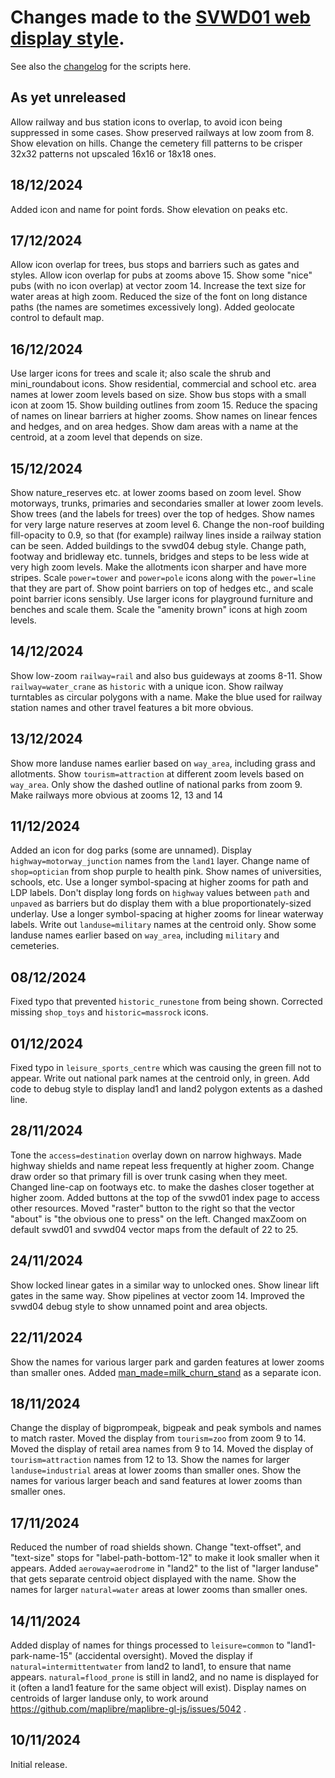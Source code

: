# Changes made to the [SVWD01 web display style](https://github.com/SomeoneElseOSM/SomeoneElse-vector-web-display/blob/main/resources/README_svwd01.md).  
See also the [changelog](https://github.com/SomeoneElseOSM/SomeoneElse-vector-web-display/blob/main/changelog.md) for the scripts here.

## As yet unreleased
Allow railway and bus station icons to overlap, to avoid icon being suppressed in some cases.
Show preserved railways at low zoom from 8.
Show elevation on hills.
Change the cemetery fill patterns to be crisper 32x32 patterns not upscaled 16x16 or 18x18 ones.

## 18/12/2024
Added icon and name for point fords.
Show elevation on peaks etc.

## 17/12/2024
Allow icon overlap for trees, bus stops and barriers such as gates and styles.
Allow icon overlap for pubs at zooms above 15.
Show some "nice" pubs (with no icon overlap) at vector zoom 14.
Increase the text size for water areas at high zoom.
Reduced the size of the font on long distance paths (the names are sometimes excessively long).
Added geolocate control to default map.

## 16/12/2024
Use larger icons for trees and scale it; also scale the shrub and mini_roundabout icons.
Show residential, commercial and school etc. area names at lower zoom levels based on size.
Show bus stops with a small icon at zoom 15.
Show building outlines from zoom 15.
Reduce the spacing of names on linear barriers at higher zooms.
Show names on linear fences and hedges, and on area hedges.
Show dam areas with a name at the centroid, at a zoom level that depends on size.

## 15/12/2024
Show nature_reserves etc. at lower zooms based on zoom level.
Show motorways, trunks, primaries and secondaries smaller at lower zoom levels.
Show trees (and the labels for trees) over the top of hedges.
Show names for very large nature reserves at zoom level 6.
Change the non-roof building fill-opacity to 0.9, so that (for example) railway lines inside a railway station can be seen.
Added buildings to the svwd04 debug style.
Change path, footway and bridleway etc. tunnels, bridges and steps to be less wide at very high zoom levels.
Make the allotments icon sharper and have more stripes.
Scale `power=tower` and `power=pole` icons along with the `power=line` that they are part of.
Show point barriers on top of hedges etc., and scale point barrier icons sensibly.
Use larger icons for playground furniture and benches and scale them.
Scale the "amenity brown" icons at high zoom levels.

## 14/12/2024
Show low-zoom `railway=rail` and also bus guideways at zooms 8-11.
Show `railway=water_crane` as `historic` with a unique icon.
Show railway turntables as circular polygons  with a name.
Make the blue used for railway station names and other travel features a bit more obvious.

## 13/12/2024
Show more landuse names earlier based on `way_area`, including grass and allotments.
Show `tourism=attraction` at different zoom levels based on `way_area`.
Only show the dashed outline of national parks from zoom 9.
Make railways more obvious at zooms 12, 13 and 14

## 11/12/2024
Added an icon for dog parks (some are unnamed).
Display `highway=motorway_junction` names from the `land1` layer.
Change name of `shop=optician` from shop purple to health pink.
Show names of universities, schools, etc.
Use a longer symbol-spacing at higher zooms for path and LDP labels.
Don't display long fords on `highway` values between `path` and `unpaved` as barriers but do display them with a blue proportionately-sized underlay.
Use a longer symbol-spacing at higher zooms for linear waterway labels.
Write out `landuse=military` names at the centroid only.
Show some landuse names earlier based on `way_area`, including `military` and cemeteries.

## 08/12/2024
Fixed typo that prevented `historic_runestone` from being shown.
Corrected missing `shop_toys` and `historic=massrock` icons.

## 01/12/2024
Fixed typo in `leisure_sports_centre` which was causing the green fill not to appear.
Write out national park names at the centroid only, in green.
Add code to debug style to display land1 and land2 polygon extents as a dashed line.

## 28/11/2024
Tone the `access=destination` overlay down on narrow highways.
Made highway shields and name repeat less frequently at higher zoom.
Change draw order so that primary fill is over trunk casing when they meet.
Changed line-cap on footways etc. to make the dashes closer together at higher zoom.
Added buttons at the top of the svwd01 index page to access other resources.
Moved "raster" button to the right so that the vector "about" is "the obvious one to press" on the left.
Changed maxZoom on default svwd01 and svwd04 vector maps from the default of 22 to 25.

## 24/11/2024
Show locked linear gates in a similar way to unlocked ones.
Show linear lift gates in the same way.
Show pipelines at vector zoom 14.
Improved the svwd04 debug style to show unnamed point and area objects.

## 22/11/2024
Show the names for various larger park and garden features at lower zooms than smaller ones.
Added [man_made=milk_churn_stand](https://taginfo.openstreetmap.org/tags/man_made=milk_churn_stand#overview) as a separate icon.

## 18/11/2024
Change the display of bigprompeak, bigpeak and peak symbols and names to match raster.
Moved the display from `tourism=zoo` from zoom 9 to 14.
Moved the display of retail area names from 9 to 14.
Moved the display of `tourism=attraction` names from 12 to 13.
Show the names for larger `landuse=industrial` areas at lower zooms than smaller ones.
Show the names for various larger beach and sand features at lower zooms than smaller ones.

## 17/11/2024
Reduced the number of road shields shown.
Change "text-offset", and "text-size" stops for "label-path-bottom-12" to make it look smaller when it appears.
Added `aeroway=aerodrome` in "land2" to the list of "larger landuse" that gets separate centroid object displayed with the name.
Show the names for larger `natural=water` areas at lower zooms than smaller ones.

## 14/11/2024
Added display of names for things processed to `leisure=common` to "land1-park-name-15" (accidental oversight).
Moved the display if `natural=intermittentwater` from land2 to land1, to ensure that name appears.  `natural=flood_prone` is still in land2, and no name is displayed for it (often a land1 feature for the same object will exist).
Display names on centroids of larger landuse only, to work around https://github.com/maplibre/maplibre-gl-js/issues/5042 .

## 10/11/2024
Initial release.
